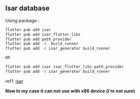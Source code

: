 ## Isar database

Using package :

```bash
flutter pub add isar
flutter pub add isar_flutter_libs 
flutter pub add path_provider
flutter pub add -d  build_runner
flutter pub add -d isar_generator build_runner

OR 

flutter pub add isar isar_flutter_libs path_provider
flutter pub add -d isar_generator build_runner
```

ref1: [isar](https://isar.dev/tutorials/quickstart.html)

**Now In my case it can not use with x86 device (i'm not sure)**